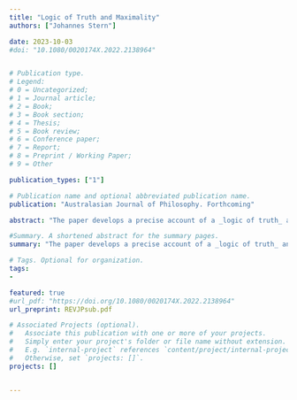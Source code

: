 ```yaml
---
title: "Logic of Truth and Maximality"
authors: ["Johannes Stern"]

date: 2023-10-03
#doi: "10.1080/0020174X.2022.2138964"


# Publication type.
# Legend:
# 0 = Uncategorized;
# 1 = Journal article;
# 2 = Book;
# 3 = Book section;
# 4 = Thesis;
# 5 = Book review;
# 6 = Conference paper;
# 7 = Report;
# 8 = Preprint / Working Paper;
# 9 = Other

publication_types: ["1"]

# Publication name and optional abbreviated publication name.
publication: "Australasian Journal of Philosophy. Forthcoming"

abstract: "The paper develops a precise account of a _logic of truth_ and, in particular, the logic of truth of a given truth theory. On the basis of this account maximality considerations are employed for comparing and evaluating different classical logics of truth. It is argued that, perhaps surprisingly, maximality considerations lead to a fruitful criterion for evaluating logics of truth. The paper provides two different routes for motivating the application of maximality considerations in the truth case. The first route employs the Maxim of Minimum Mutilation and suggests that we should vindicate as much of our basic truth intuition, i.e.~the transparency intuition, as it is consistently possible. The second route argues that maximality considerations underlie much of our logical theorizing and its application in the truth case is just one particular such instance. On this view maximality considerations do not implicitly depend on the basic truth intuition but rather explain how the intuition arises and why it is not fully reliable."

#Summary. A shortened abstract for the summary pages.
summary: "The paper develops a precise account of a _logic of truth_ and, in particular, the logic of truth of a given truth theory. On the basis of this account maximality considerations are employed for comparing and evaluating different classical logics of truth."

# Tags. Optional for organization.
tags:
-

featured: true
#url_pdf: "https://doi.org/10.1080/0020174X.2022.2138964"
url_preprint: REVJPsub.pdf

# Associated Projects (optional).
#   Associate this publication with one or more of your projects.
#   Simply enter your project's folder or file name without extension.
#   E.g. `internal-project` references `content/project/internal-project/index.md`.
#   Otherwise, set `projects: []`.
projects: []


---
```

